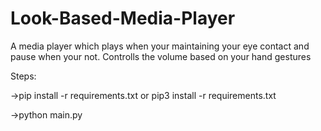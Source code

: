 # Look-Based-Media-Player
A media player which plays when your maintaining your eye contact and pause when your not. Controlls the volume based on your hand gestures

Steps:

->pip install -r requirements.txt or pip3 install -r requirements.txt

->python main.py

